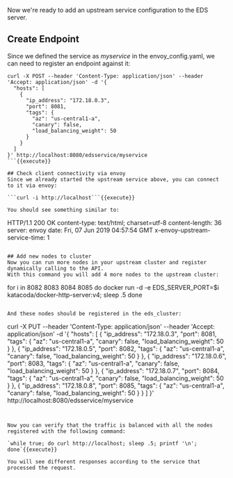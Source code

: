 Now we're ready to add an upstream service configuration to the EDS server.

## Create Endpoint
Since we defined the service as *myservice* in the envoy_config.yaml, we can need to register an endpoint against it:

```
curl -X POST --header 'Content-Type: application/json' --header 'Accept: application/json' -d '{
  "hosts": [
    {
      "ip_address": "172.18.0.3",
      "port": 8081,
      "tags": {
        "az": "us-central1-a",
        "canary": false,
        "load_balancing_weight": 50
      }
    }
  ]
}' http://localhost:8080/edsservice/myservice
```{{execute}}

## Check client connectivity via envoy
Since we already started the upstream service above, you can connect to it via envoy:

```curl -i http://localhost```{{execute}}

You should see something similar to:

```
HTTP/1.1 200 OK
content-type: text/html; charset=utf-8
content-length: 36
server: envoy
date: Fri, 07 Jun 2019 04:57:54 GMT
x-envoy-upstream-service-time: 1
```

## Add new nodes to cluster
Now you can run more nodes in your upstream cluster and register dynamically calling to the API.
With this command you will add 4 more nodes to the upstream cluster:

```
for i in 8082 8083 8084 8085
  do
      docker run -d -e EDS_SERVER_PORT=$i katacoda/docker-http-server:v4;
      sleep .5
done
```{{execute}}

And these nodes should be registered in the eds_cluster:

```
curl -X PUT --header 'Content-Type: application/json' --header 'Accept: application/json' -d '{
    "hosts": [
        {
        "ip_address": "172.18.0.3",
        "port": 8081,
        "tags": {
            "az": "us-central1-a",
            "canary": false,
            "load_balancing_weight": 50
        }
        },
        {
        "ip_address": "172.18.0.5",
        "port": 8082,
        "tags": {
            "az": "us-central1-a",
            "canary": false,
            "load_balancing_weight": 50
        }
        },
        {
        "ip_address": "172.18.0.6",
        "port": 8083,
        "tags": {
            "az": "us-central1-a",
            "canary": false,
            "load_balancing_weight": 50
        }
        },
        {
        "ip_address": "172.18.0.7",
        "port": 8084,
        "tags": {
            "az": "us-central1-a",
            "canary": false,
            "load_balancing_weight": 50
        }
        },
        {
        "ip_address": "172.18.0.8",
        "port": 8085,
        "tags": {
            "az": "us-central1-a",
            "canary": false,
            "load_balancing_weight": 50
        }
        }
    ]
    }' http://localhost:8080/edsservice/myservice
```{{execute}}


Now you can verify that the traffic is balanced with all the nodes registered with the following command:

`while true; do curl http://localhost; sleep .5; printf '\n'; done`{{execute}}

You will see different responses according to the service that processed the request.
